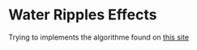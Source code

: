 # Water Ripples Effects

Trying to implements the algorithme found on <a href="https://classes.soe.ucsc.edu/cmps162/Spring12/proj/klew3/proj/main.html">this site</a>
